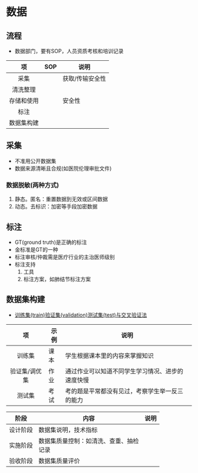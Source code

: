 # 数据

## 流程
* 数据部门，要有SOP，人员资质考核和培训记录

| 项 | SOP | 说明 |
| :-: | - | - |
| 采集 |  | 获取/传输安全性 |
| 清洗整理 |  |  |
| 存储和使用 |  | 安全性 |
| 标注 |  |  |
| 数据集构建 |  |  |

## 采集
* 不准用公开数据集
* 数据来源清晰且合规(如医院伦理审批文件)

### 数据脱敏(两种方式)
1. 静态。匿名：重置数据到无效或区间数据
1. 动态。去标识：加密等手段加密数据

## 标注
* GT(ground truth)是正确的标注
* 金标准是GT的一种
* 标注审核/仲裁需是医疗行业的主治医师级别
* 标注支持
    1. 工具
    1. 标注方案，如肺结节标注方案

## 数据集构建
* [训练集(train)验证集(validation)测试集(test)与交叉验证法](https://zhuanlan.zhihu.com/p/35394638)

| 项 | 示例 | 说明 |
| :-: | - | - |
| 训练集 | 课本 | 学生根据课本里的内容来掌握知识 |
| 验证集/调优集 | 作业 | 通过作业可以知道不同学生学习情况、进步的速度快慢 |
| 测试集 | 考试 | 考的题是平常都没有见过，考察学生举一反三的能力 |

| 阶段 | 内容 | 说明 |
| :-: | - | - |
| 设计阶段 | 数据集说明，技术指标 |  |
| 实施阶段 | 数据集质量控制：如清洗、查重、抽检 <br> 记录 |  |
| 验收阶段 | 数据集质量评价 |  |
